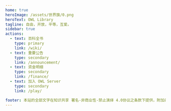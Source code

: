 ```yaml
---
home: true
heroImage: /assets/世界旗/0.png
heroText: OWL Library
tagline: 自由，开放，平等，互爱。
sidebar: true
actions:
  - text: 百科全书
    type: primary 
    link: /wiki/
  - text: 重要公告
    type: secondary 
    link: /announcement/
  - text: 资金明细
    type: secondary 
    link: /finance/
  - text: 加入 OWL Server
    type: secondary
    link: /play/

footer: 本站的全部文字在知识共享 署名-非商业性-禁止演绎 4.0协议之条款下提供，附加条款亦可能应用。（请参阅使用条款） | Copyright © 2023-OWL Union
---
```

